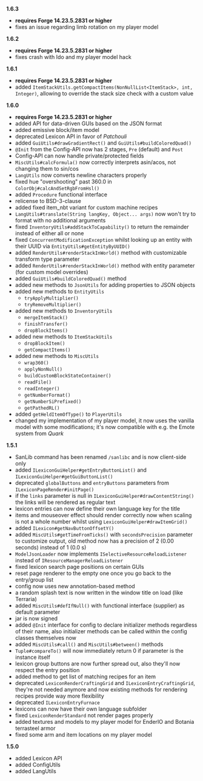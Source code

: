 **1.6.3**
- **requires Forge 14.23.5.2831 or higher**
- fixes an issue regarding limb rotation on my player model

**1.6.2**
- **requires Forge 14.23.5.2831 or higher**
- fixes crash with Ido and my player model hack

**1.6.1**
- **requires Forge 14.23.5.2831 or higher**
- added `ItemStackUtils.getCompactItems(NonNullList<ItemStack>, int, Integer)`, allowing to override the stack size check with a custom value

**1.6.0**
- **requires Forge 14.23.5.2831 or higher**
- added API for data-driven GUIs based on the JSON format
- added emissive block/item model
- deprecated Lexicon API in favor of *Patchouli*
- added `GuiUtils#drawGradientRect()` and `GuiUtils#buildColoredQuad()`
- `@Init` from the Config-API now has 2 stages, `Pre` (default) and `Post`
- Config-API can now handle private/protected fields
- `MiscUtils#calcFormula()` now correctly interprets asin/acos, not changing them to sin/cos
- `LangUtils` now converts newline characters properly
- fixed hue "overshooting" past 360.0 in `ColorObj#calcAndSetRgbFromHsl()`
- added `Procedure` functional interface
- relicense to BSD-3-clause
- added fixed item_nbt variant for custom machine recipes
- `LangUtils#translate(String langKey, Object... args)` now won't try to format with no additional arguments
- fixed `InventoryUtils#addStackToCapability()` to return the remainder instead of either all or none
- fixed `ConcurrentModificationException` whilst looking up an entity with their UUID via `EntityUtils#getEntityByUUID()`
- added `RenderUtils#renderStackInWorld()` method with customizable transform type parameter
- added `RenderUtils#renderStackInWorld()` method with entity parameter (for custom model overrides)
- added `GuiUtils#buildColoredQuad()` method
- added new methods to `JsonUtils` for adding properties to JSON objects
- added new methods to `EntityUtils`
  - `tryApplyMultiplier()`
  - `tryRemoveMultiplier()`
- added new methods to `InventoryUtils`
  - `mergeItemStack()`
  - `finishTransfer()`
  - `dropBlockItems()`
- added new methods to `ItemStackUtils`
  - `dropBlockItem()`
  - `getCompactItems()`
- added new methods to `MiscUtils`
  - `wrap360()`
  - `applyNonNull()`
  - `buildCustomBlockStateContainer()`
  - `readFile()`
  - `readInteger()`
  - `getNumberFormat()`
  - `getNumberSiPrefixed()`
  - `getPathedRL()`
- added `getHeldItemOfType()` to `PlayerUtils`
- changed my implementation of my player model, it now uses the vanilla model with some modifications; it's now compatible with e.g. the Emote system from *Quark*

**1.5.1**
- SanLib command has been renamed `/sanlibc` and is now client-side only
- added `ILexiconGuiHelper#getEntryButtonList()` and `ILexiconGuiHelper#getGuiButtonList()`
- deprecated `globalButtons` and `entryButtons` parameters from `ILexiconPageRender#initPage()`
- if the `links` parameter is null in `ILexiconGuiHelper#drawContentString()` the links will be rendered as regular text
- lexicon entries can now define their own language key for the title
- items and mouseover effect should render correctly now when scaling is not a whole number whilst using `LexiconGuiHelper#drawItemGrid()`
- added `ILexicon#getNavButtonOffsetY()`
- added `MiscUtils#getTimeFromTicks()` with `secondsPrecision` parameter to customize output, old method now has a precision of 2 (0.00 seconds) instead of 1 (0.0 s)
- `ModelJsonLoader` now implements `ISelectiveResourceReloadListener` instead of `IResourceManagerReloadListener`
- fixed lexicon search page positions on certain GUIs
- reset page renderer to the empty one once you go back to the entry/group list
- config now uses new annotation-based method
- a random splash text is now written in the window title on load (like Terraria)
- added `MiscUtils#defIfNull()` with functional interface (supplier) as default parameter
- jar is now signed
- added `@Init` interface for config to declare initializer methods regardless of their name, also initializer methods can be called within the config classes themselves now
- added `MiscUtils#call()` and `MiscUtils#between()` methods
- `Tuple#compareTo()` will now immediately return 0 if parameter is the instance itself
- lexicon group buttons are now further spread out, also they'll now respect the entry position
- added method to get list of matching recipes for an item
- deprecated `LexiconRenderCraftingGrid` and `ILexiconEntryCraftingGrid`, they're not needed anymore and now existing methods for rendering recipes provide way more flexibility
- deprecated `ILexiconEntryFurnace`
- lexicons can now have their own language subfolder
- fixed `LexiconRenderStandard` not render pages properly
- added textures and models to my player model for EnderIO and Botania terrasteel armor
- fixed some arm and item locations on my player model

**1.5.0**
- added Lexicon API
- added ConfigUtils
- added LangUtils